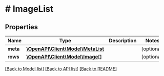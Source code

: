 # # ImageList

## Properties

Name | Type | Description | Notes
------------ | ------------- | ------------- | -------------
**meta** | [**\OpenAPI\Client\Model\MetaList**](MetaList.md) |  | [optional]
**rows** | [**\OpenAPI\Client\Model\Image[]**](Image.md) |  | [optional]

[[Back to Model list]](../../README.md#models) [[Back to API list]](../../README.md#endpoints) [[Back to README]](../../README.md)
